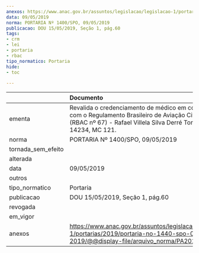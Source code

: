```yaml
---
anexos: https://www.anac.gov.br/assuntos/legislacao/legislacao-1/portarias/2019/portaria-no-1440-spo-09-05-2019/@@display-file/arquivo_norma/PA2019-1400.pdf
data: 09/05/2019
norma: PORTARIA Nº 1400/SPO, 09/05/2019
publicacao: DOU 15/05/2019, Seção 1, pág.60
tags:
- crm
- lei
- portaria
- rbac
tipo_normatico: Portaria
hide: 
- toc 
 
---
```


|                    | Documento                                                                                                                                                                        |
|:-------------------|:---------------------------------------------------------------------------------------------------------------------------------------------------------------------------------|
| ementa             | Revalida o credenciamento de médico em conformidade com o Regulamento Brasileiro de Aviação Civil nº 67 (RBAC nº 67) - Rafael Villela Silva Derré Torres, CRM/DF 14234,  MC 121. |
| norma              | PORTARIA Nº 1400/SPO, 09/05/2019                                                                                                                                                 |
| tornada_sem_efeito |                                                                                                                                                                                  |
| alterada           |                                                                                                                                                                                  |
| data               | 09/05/2019                                                                                                                                                                       |
| outros             |                                                                                                                                                                                  |
| tipo_normatico     | Portaria                                                                                                                                                                         |
| publicacao         | DOU 15/05/2019, Seção 1, pág.60                                                                                                                                                  |
| revogada           |                                                                                                                                                                                  |
| em_vigor           |                                                                                                                                                                                  |
| anexos             | https://www.anac.gov.br/assuntos/legislacao/legislacao-1/portarias/2019/portaria-no-1440-spo-09-05-2019/@@display-file/arquivo_norma/PA2019-1400.pdf                             |